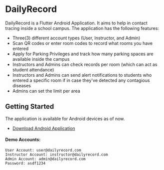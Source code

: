 # DailyRecord

DailyRecord is a Flutter Android Application. It aims to help in contact tracing inside a school campus. The application has the following features:


- Three(3) different account types (User, Instructor, and Admin)
- Scan QR codes or enter room codes to record what rooms you have entered
- Apply for Parking Privileges and track how many parking spaces are available inside the campus
- Instructors and Admins can check records per room (which can act as student attendance)
- Instructors and Admins can send alert notifications to students who entered a specific room if in case they've detected any contagious diseases
- Admins can set the limit per area


## Getting Started

The application is available for Android devices as of now.

- [Download Android Application](https://github.com/Evanchii/DailyRecord/releases/tag/v1.0.0)



#### Demo Accounts:
```
User Account: user@dailyrecord.com
Instructor Account: instructor@dailyrecord.com
Admin Account: admin@dailyrecord.com
Password: asdf1234
```
